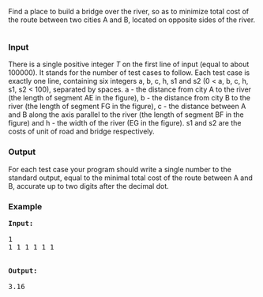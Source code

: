 <!-- 		@page { margin: 0.79in } 		P { margin-bottom: 0.08in } -->
<p style="margin-bottom: 0in;">Find a place to build a bridge over the river, so as to minimize total cost of the route between two cities A and B, located on opposite sides of the river.</p>
<p style="text-align: center;"><img src="../../content/shkoorah:bridge.png" alt=""></p>
<h3>Input</h3>
<!-- 		@page { margin: 0.79in } 		P { margin-bottom: 0.08in } -->
<p style="margin-bottom: 0in;">There is a single positive integer <var>T</var> on the first line of input (equal to about 100000). It stands for the number of test cases to follow. Each test case is exactly one line, containing six integers a, b, c, h, s1 and s2 (0 &lt; a, b, c, h, s1, s2 &lt; 100), separated by spaces. a - the distance from city A to the river (the length of segment AE in the figure), b - the distance from city B to the river (the length of segment FG in the figure), c - the distance between A and B along the axis parallel to the river (the length of segment BF in the figure) and h - the width of the river (EG in the figure). s1 and s2 are the costs of unit of road and bridge respectively.</p>
<h3>Output</h3>
<!-- 		@page { margin: 0.79in } 		P { margin-bottom: 0.08in } -->
<p style="margin-bottom: 0in;">For each test case your program should write a single number to the standard output, equal to the minimal total cost of the route between A and B, accurate up to two digits after the decimal dot.</p>
<h3>Example</h3>
<pre><strong>Input:</strong><br><!-- 		@page { margin: 0.79in } 		P { margin-bottom: 0.08in } --><br>1<br>1 1 1 1 1 1<br><br><br><strong>Output:</strong><br><!-- 		@page { margin: 0.79in } 		P { margin-bottom: 0.08in } --><br>3.16<br><br></pre>